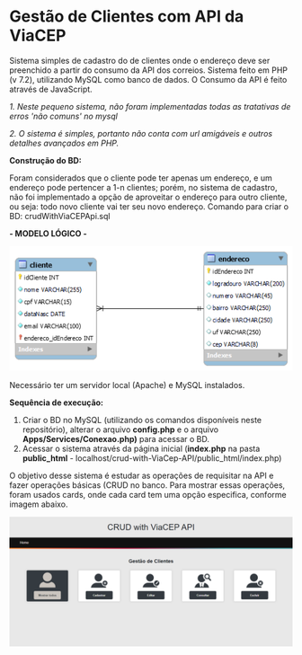 # Gestão de Clientes com API da ViaCEP

Sistema simples de cadastro do de clientes onde o endereço deve ser preenchido a partir do consumo da API dos correios.
Sistema feito em PHP (v 7.2), utilizando MySQL como banco de dados.
O Consumo da API é feito através de JavaScript.

*1. Neste pequeno sistema, não foram implementadas todas as tratativas de erros 'não comuns' no mysql*

*2. O sistema é simples, portanto não conta com url amigáveis e outros detalhes avançados em PHP.*

**Construção do BD:**

Foram considerados que o cliente pode ter apenas um endereço, e um endereço pode pertencer a 1-n clientes; porém, no sistema de cadastro, não foi implementado a opção de aproveitar o endereço para outro cliente, ou seja: todo novo cliente vai ter seu novo endereço.
Comando para criar o BD: crudWithViaCEPApi.sql


**- MODELO LÓGICO -**

![](/modelo%20lógico.png)

Necessário ter um servidor local (Apache) e MySQL instalados.

**Sequência de execução:**
1. Criar o BD no MySQL (utilizando os comandos disponíveis neste repositório), alterar o arquivo **config.php** e o arquivo **Apps/Services/Conexao.php)** para acessar o BD.
2. Acessar o sistema através da página inicial (**index.php** na pasta **public_html** - localhost/crud-with-ViaCep-API/public_html/index.php)

O objetivo desse sistema é estudar as operações de requisitar na API e fazer operações básicas (CRUD no banco. 
Para mostrar essas operações, foram usados cards, onde cada card tem uma opção especifica, conforme imagem abaixo.

![](/crud%20with%20viacep%20api%20-%20home.png)
